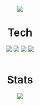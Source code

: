 <div align="center">
  <img src="https://capsule-render.vercel.app/api?type=waving&color=timeAuto&height=300&section=header&text=Park%20Minjeong&fontSize=60">
  
  <h1> Tech </h1>
  <img src="https://img.shields.io/badge/python-3670A0?style=for-the-badge&logo=python&logoColor=ffdd54">
  <img src="https://img.shields.io/badge/r-%23276DC3.svg?style=for-the-badge&logo=r&logoColor=white">
  <img src="https://img.shields.io/badge/mysql-%2300f.svg?style=for-the-badge&logo=mysql&logoColor=white">
  <img src="https://img.shields.io/badge/Neo4j-008CC1?style=for-the-badge&logo=neo4j&logoColor=white">
  <br>
  <br>
  
  <h1> Stats </h1>
  <img src="https://github-readme-stats.vercel.app/api?username=Park-Min-Jeong&theme=default&show_icons=true">
</div>

